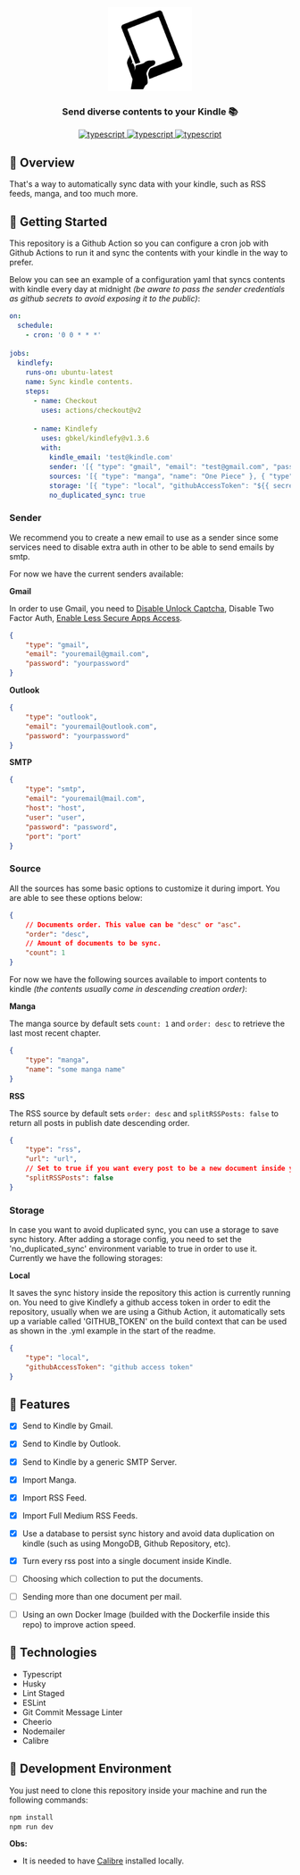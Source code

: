 <p align="center">
	<img src="./logo.png" height="150" width="150" alt="icon example" />
</p>	

<h3 align="center">
  Send diverse contents to your Kindle 📚️
</h3>

<p align="center">
	<a href="https://github.com/microsoft/TypeScript">
		<img alt="typescript" src="https://camo.githubusercontent.com/41c68e9f29c6caccc084e5a147e0abd5f392d9bc/68747470733a2f2f62616467656e2e6e65742f62616467652f547970655363726970742f7374726963742532302546302539462539322541412f626c7565">
	</a>
	<a href="https://github.com/gbkel/kindlefy/actions/workflows/test.yaml">
		<img alt="typescript" src="https://github.com/gbkel/kindlefy/actions/workflows/test.yaml/badge.svg">
	</a>
	<a href="https://github.com/gbkel/kindlefy/actions/workflows/check.yaml">
		<img alt="typescript" src="https://github.com/gbkel/kindlefy/actions/workflows/check.yaml/badge.svg">
	</a>
</p>

## 📌 Overview

That's a way to automatically sync data with your kindle, such as RSS feeds, manga, and too much more.

## 🎩 Getting Started

This repository is a Github Action so you can configure a cron job with Github Actions to run it and sync the contents with your kindle in the way to prefer.

Below you can see an example of a configuration yaml that syncs contents with kindle every day at midnight *(be aware to pass the sender credentials as github secrets to avoid exposing it to the public)*:

```yml
on:
  schedule:
    - cron: '0 0 * * *'

jobs:
  kindlefy:
    runs-on: ubuntu-latest
    name: Sync kindle contents.
    steps:
      - name: Checkout
        uses: actions/checkout@v2

      - name: Kindlefy
        uses: gbkel/kindlefy@v1.3.6
        with:
          kindle_email: 'test@kindle.com'
          sender: '[{ "type": "gmail", "email": "test@gmail.com", "password": "password" }]'
          sources: '[{ "type": "manga", "name": "One Piece" }, { "type": "rss", "url": "https://dev.to/feed" }]'
          storage: '[{ "type": "local", "githubAccessToken": "${{ secrets.GITHUB_TOKEN }}" }]'
          no_duplicated_sync: true
```

### Sender

We recommend you to create a new email to use as a sender since some services need to disable extra auth in other to be able to send emails by smtp.

For now we have the current senders available:

**Gmail**

In order to use Gmail, you need to [Disable Unlock Captcha](https://accounts.google.com/DisplayUnlockCaptcha), Disable Two Factor Auth, [Enable Less Secure Apps Access](https://myaccount.google.com/lesssecureapps).

```json
{
	"type": "gmail",
	"email": "youremail@gmail.com",
	"password": "yourpassword"
}
```

**Outlook**

```json
{
	"type": "outlook",
	"email": "youremail@outlook.com",
	"password": "yourpassword"
}
```

**SMTP**

```json
{
	"type": "smtp",
	"email": "youremail@mail.com",
	"host": "host",
	"user": "user",
	"password": "password",
	"port": "port"
}
```

### Source

All the sources has some basic options to customize it during import. You are able to see these options below:

```json
{
	// Documents order. This value can be "desc" or "asc".
	"order": "desc",
	// Amount of documents to be sync.
	"count": 1
}
```

For now we have the following sources available to import contents to kindle *(the contents usually come in descending creation order)*:

**Manga**

The manga source by default sets ```count: 1``` and ```order: desc``` to retrieve the last most recent chapter.

```json
{
	"type": "manga",
	"name": "some manga name"
}
```

**RSS**

The RSS source by default sets ```order: desc``` and ```splitRSSPosts: false``` to return all posts in publish date descending order.

```json
{
	"type": "rss",
	"url": "url",
	// Set to true if you want every post to be a new document inside your kindle.
	"splitRSSPosts": false
}
```

### Storage

In case you want to avoid duplicated sync, you can use a storage to save sync history. After adding a storage config, you need to set the 'no_duplicated_sync' environment variable to true in order to use it. Currently we have the following storages:

**Local**

It saves the sync history inside the repository this action is currently running on. You need to give Kindlefy a github access token in order to edit the repository, usually when we are using a Github Action, it automatically sets up a variable called 'GITHUB_TOKEN' on the build context that can be used as shown in the .yml example in the start of the readme.

```json
{
	"type": "local",
	"githubAccessToken": "github access token"
}
```

## 🕋 Features

- [X] Send to Kindle by Gmail.

- [X] Send to Kindle by Outlook.

- [X] Send to Kindle by a generic SMTP Server.

- [X] Import Manga.

- [X] Import RSS Feed.

- [X] Import Full Medium RSS Feeds.

- [X] Use a database to persist sync history and avoid data duplication on kindle (such as using MongoDB, Github Repository, etc).

- [X] Turn every rss post into a single document inside Kindle.

- [ ] Choosing which collection to put the documents.

- [ ] Sending more than one document per mail.

- [ ] Using an own Docker Image (builded with the Dockerfile inside this repo) to improve action speed.

## 🔧 Technologies

- Typescript
- Husky
- Lint Staged
- ESLint
- Git Commit Message Linter
- Cheerio
- Nodemailer
- Calibre

## 🚀 Development Environment

You just need to clone this repository inside your machine and run the following commands:

```sh
npm install
npm run dev
```

**Obs:**

- It is needed to have [Calibre](https://calibre-ebook.com/download) installed locally.
